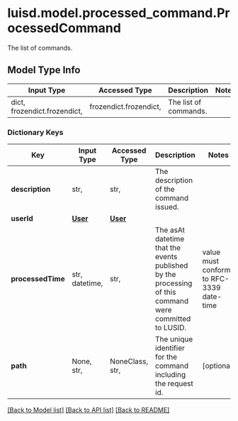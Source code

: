 # luisd.model.processed_command.ProcessedCommand

The list of commands.

## Model Type Info
Input Type | Accessed Type | Description | Notes
------------ | ------------- | ------------- | -------------
dict, frozendict.frozendict,  | frozendict.frozendict,  | The list of commands. | 

### Dictionary Keys
Key | Input Type | Accessed Type | Description | Notes
------------ | ------------- | ------------- | ------------- | -------------
**description** | str,  | str,  | The description of the command issued. | 
**userId** | [**User**](User.md) | [**User**](User.md) |  | 
**processedTime** | str, datetime,  | str,  | The asAt datetime that the events published by the processing of this command were committed to LUSID. | value must conform to RFC-3339 date-time
**path** | None, str,  | NoneClass, str,  | The unique identifier for the command including the request id. | [optional] 

[[Back to Model list]](../../README.md#documentation-for-models) [[Back to API list]](../../README.md#documentation-for-api-endpoints) [[Back to README]](../../README.md)

